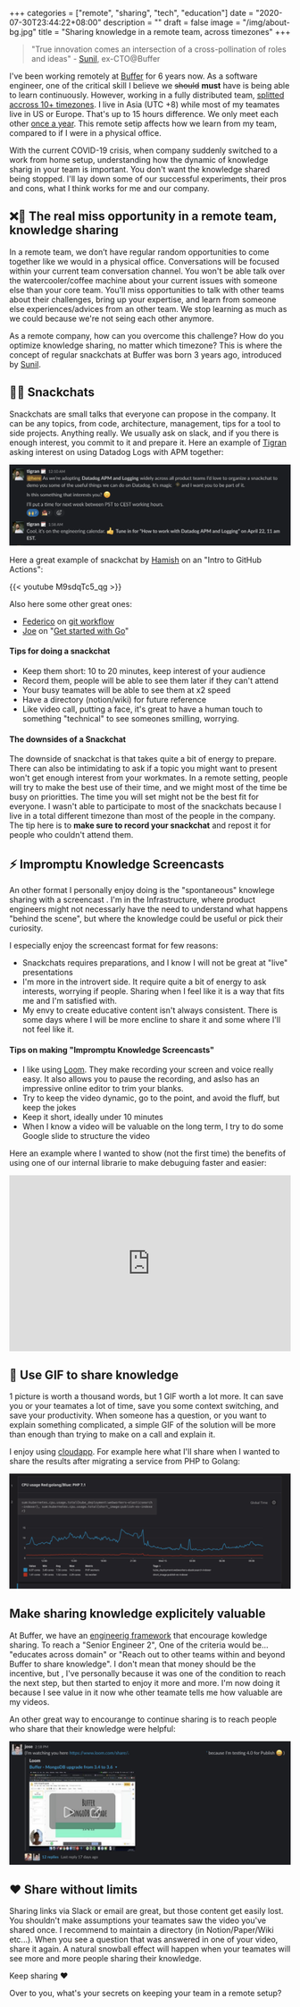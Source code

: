 +++
categories = ["remote", "sharing", "tech", "education"]
date = "2020-07-30T23:44:22+08:00"
description = ""
draft = false
image = "/img/about-bg.jpg"
title = "Sharing knowledge in a remote team, across timezones"
+++


> "True innovation comes an intersection of a cross-pollination of roles and ideas" - [Sunil](https://twitter.com/sunils34/), ex-CTO@Buffer


I've been working remotely at [Buffer](https://buffer.com) for 6 years now. As a software engineer, one of the critical skill I believe we ~~should~~ **must** have is being able to learn continuously. However, working in a fully distributed team, [splitted accross 10+ timezones](https://timezone.io/team/buffer). I live in Asia (UTC +8) while most of my teamates live in US or Europe. That's up to 15 hours difference. We only meet each other [once a year](https://joel.is/the-power-of-company-retreats/). This remote setip affects how we learn from my team, compared to if I were in a physical office. 

With the current COVID-19 crisis, when company suddenly switched to a work from home setup, understanding how the dynamic of knowledge sharig in your team is important. You don't want the knowledge shared being stopped. I'll lay down some of our successful experiments, their pros and cons, what I think works for me and our company.

## ❌🧠 The real miss opportunity in a remote team, knowledge sharing
In a remote team, we don’t have regular random opportunities to come together like we would in a physical office. Conversations will be focused within your current team conversation channel. You won't be able talk over the watercooler/coffee machine about your current issues with someone else than your core team. You'll miss opportunities to talk with other teams about their challenges, bring up your expertise, and learn from someone else experiences/advices from an other team. We stop learning as much as we could because we're not seing each other anymore. 

As a remote company, how can you overcome this challenge? How do you optimize knowledge sharing, no matter which timezone?
This is where the concept of regular snackchats at Buffer was born 3 years ago, introduced by [Sunil](https://twitter.com/sunils34/).


## 🍴💬 Snackchats
Snackchats are small talks that everyone can propose in the company. It can be any topics, from code, architecture, management, tips for a tool to side projects.  Anything really. We usually ask on slack, and if you  there is enough interest, you commit to it and prepare it. 
Here an example of [Tigran](https://tik.dev) asking interest on using Datadog Logs with APM together: 

![Snackchat Tigran asks interest](/img/snackchat-tigran-asks.png)

Here a great example of snackchat by [Hamish](https://hami.sh) on an "Intro to GitHub Actions":

{{< youtube M9sdqTc5_qg >}}

Also here some other great ones: 
- [Federico](https://twitter.com/federicoweber) on [git workflow](https://overflow.buffer.com/2018/06/08/snackchat-may-31-product-oriented-git-workflow/) 
- [Joe](https://joebirch.co) on "[Get started with Go](https://www.youtube.com/watch?v=j7OCVQD97WE)"

#### Tips for doing a snackchat
- Keep them short: 10 to 20 minutes, keep interest of your audience
- Record them, people will be able to see them later if they can't attend
- Your busy teamates will be able to see them at x2 speed
- Have a directory (notion/wiki) for future reference
- Like video call, putting a face, it's great to have a human touch to something "technical" to see someones smilling, worrying. 

#### The downsides of a Snackchat
The downside of snackchat is that takes quite a bit of energy to prepare. There can also be intimidating to ask if a topic you might want to present won't get enough interest from your workmates.
In a remote setting, people will try to make the best use of their time, and we might most of the time be busy on prioritties. The time you will set might not be the best fit for everyone. I wasn't able to participate to most of the snackchats because I live in a total different timezone than most of the people in the company. The tip here is to **make sure to record your snackchat** and repost it for people who couldn't attend them.

## ⚡️ Impromptu Knowledge Screencasts
An other format I personally enjoy doing is the "spontaneous" knowlege sharing with a screencast . I'm in the Infrastructure, where product engineers might not necessarly have the need to understand what happens "behind the scene", but where the knowledge could be useful or pick their curiosity.

I especially enjoy the screencast format for few reasons: 

- Snackchats requires preparations, and I know I will not be great at "live" presentations
- I'm more in the introvert side.  It require quite a bit of energy to ask interests, worrying if people. Sharing when I feel like it is a way that fits me and I'm satisfied with.
- My envy to create educative content isn't always consistent. There is some days where I will be more encline to share it and some where I'll not feel like it.

#### Tips on making "Impromptu Knowledge Screencasts" 
- I like using [Loom](https://www.loom.com). They make recording your screen and voice really easy. It also allows you to pause the recording, and aslso has an impressive online editor to trim your blanks.
- Try to keep the video dynamic, go to the point, and avoid the fluff, but keep the jokes
- Keep it short, ideally under 10 minutes
- When I know a video will be valuable on the long term, I try to do some Google slide to structure the video

Here an example where I wanted to show (not the first time) the benefits of using one of our internal librarie to make debuguing faster and easier: 
<div style="position: relative; padding-bottom: 62.5%; height: 0;"><iframe src="https://www.loom.com/embed/4a8605bdc5674ad3a551a37bfac09f3a" frameborder="0" webkitallowfullscreen mozallowfullscreen allowfullscreen style="position: absolute; top: 0; left: 0; width: 100%; height: 100%;"></iframe></div>

## 📼 Use GIF to share knowledge
1 picture is worth a thousand words, but 1 GIF worth a lot more. It can save you or your teamates a lot of time, save you some context switching, and save your productivity. When someone has a question, or you want to explain something complicated, a simple GIF of the solution will be more than enough than trying to make on a call and explain it.

I enjoy using [cloudapp](https://www.getcloudapp.com/). For example here what I'll share when I wanted to share the results after migrating a service from PHP to Golang:

![PHP vs Golang CPU usage](/img/go-vs-php-cpu.gif) 

## Make sharing knowledge explicitely valuable
At Buffer, we have an [engineerig framework](https://docs.google.com/spreadsheets/d/1k_QkZISJ2cIk_Py_pdzsAt5fUwWOYZVkkXg4KZM8IXA/htmlview) that encourage kowledge sharing. To reach a "Senior Engineer 2", One of the criteria would be... "educates across domain" or "Reach out to other teams within and beyond Buffer to share knowledge". I don't mean that money should be the incentive, but , I've personally because it was one of the condition to reach the next step, but then started to enjoy it more and more. I'm now doing it because I see value in it now whe other teamate tells me how valuable are my videos.

An other great way to encourange to continue sharing is to reach people who share that their knowledge were helpful: 

![MongDB upgrade Jose watch](/img/jose-watch-eric-loom.jpg) 


## ❤️ Share without limits
Sharing links via Slack or email are great, but those content get easily lost. You shouldn't make assumptions your teamates saw the video you've shared once. I recommend to maintain a directory (in Notion/Paper/Wiki etc...). When you see a question that was answered in one of your video, share it again.  A natural snowball effect will happen when your teamates will see more and more people sharing their knowledge. 

Keep sharing ❤️




Over to you, what's your secrets on keeping your team in a remote setup? 
